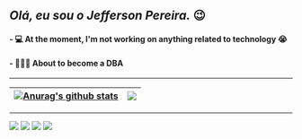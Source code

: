 ## *Olá, eu sou o Jefferson Pereira.* 😉

#### - 💻 At the moment, I'm not working on anything related to technology 😭
#### - 👨🏾‍🎓 About to become a DBA

---

| <a href="https://github.com/JJeffers0n/github-readme-stats"><img align="center" src="https://github-readme-stats.vercel.app/api?username=JJeffers0n&show_icons=true&include_all_commits=true&theme=dark&hide_border=true" alt="Anurag's github stats" /></a> | <a href="https://github.com/JJeffers0n/github-readme-stats"><img align="center" src="https://github-readme-stats.vercel.app/api/top-langs/?username=JJeffers0n&layout=compact&theme=dark&hide_border=true" /></a> |
|---|---|

---

<div>
  <a href="https://facebook.com/JJeffersonPereira" target="_blank"><img src="https://img.shields.io/badge/Facebook-1877F2?style=for-the-badge&logo=facebook&logoColor=white" target="_blank"></a> 
  <a href="https://instagram.com/JJeffers0nPereira" target="_blank"><img src="https://img.shields.io/badge/Instagram-E4405F?style=for-the-badge&logo=instagram&logoColor=white" target="_blank"></a> 
  <a href="https://twitter.com/jjeffers00n" target="_blank"><img src="https://img.shields.io/badge/Twitter-1DA1F2?style=for-the-badge&logo=twitter&logoColor=white" target="_blank"></a> 
  <a href="https://linkedIn.com/in/jjeffersonpereira" target="_blank"><img src="https://img.shields.io/badge/LinkedIn-0077B5?style=for-the-badge&logo=linkedin&logoColor=white" target="_blank"></a>
</div>

